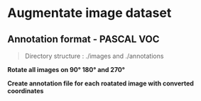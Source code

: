 # Augmentate image dataset
## Annotation format - PASCAL VOC
> Directory structure : ./images and ./annotations

**Rotate all images on 90&deg; 180&deg; and 270&deg;**

**Create annotation file for each roatated image with converted coordinates**
